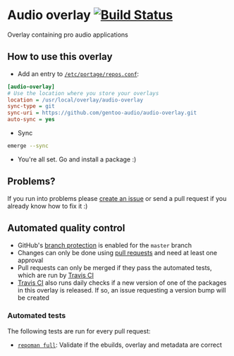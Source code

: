 # Audio overlay [![Build Status](https://travis-ci.org/gentoo-audio/audio-overlay.svg?branch=master)](https://travis-ci.org/gentoo-audio/audio-overlay)

Overlay containing pro audio applications

## How to use this overlay
- Add an entry to [`/etc/portage/repos.conf`](https://wiki.gentoo.org/wiki//etc/portage/repos.conf):
```ini
[audio-overlay]
# Use the location where you store your overlays
location = /usr/local/overlay/audio-overlay
sync-type = git
sync-uri = https://github.com/gentoo-audio/audio-overlay.git
auto-sync = yes
```
- Sync
```sh
emerge --sync
```
- You're all set. Go and install a package :)

## Problems?
If you run into problems please [create an issue](https://github.com/gentoo-audio/audio-overlay/issues/new) or send a pull request if you already know how to fix it :)

## Automated quality control
- GitHub's [branch protection](https://help.github.com/articles/about-protected-branches/) is enabled for the `master` branch
- Changes can only be done using [pull requests](https://help.github.com/articles/about-pull-requests/) and need at least one approval
- Pull requests can only be merged if they pass the automated tests, which are run by [Travis CI](https://travis-ci.org/gentoo-audio/audio-overlay)
- [Travis CI](https://travis-ci.org/gentoo-audio/audio-overlay) also runs daily checks if a new version of one of the packages in this overlay is released. If so, an issue requesting a version bump will be created

### Automated tests
The following tests are run for every pull request:
- [`repoman full`](https://wiki.gentoo.org/wiki/Repoman): Validate if the ebuilds, overlay and metadata are correct
